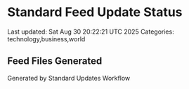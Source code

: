 # Standard Feed Update Status
Last updated: Sat Aug 30 20:22:21 UTC 2025
Categories: technology,business,world

## Feed Files Generated

Generated by Standard Updates Workflow
